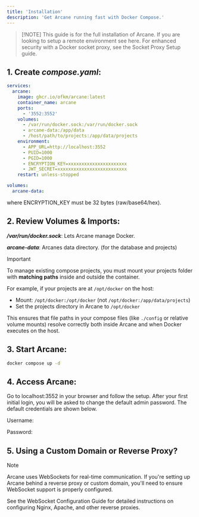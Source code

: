 ```yaml
---
title: 'Installation'
description: 'Get Arcane running fast with Docker Compose.'
---
```


<script lang="ts">
import SetupCode from '$lib/components/setup-code.svelte';
import { Snippet } from '$lib/components/ui/snippet/index.js';
import { Link } from '$lib/components/ui/link/index.js';
</script>

> [!NOTE] This guide is for the full installation of Arcane.
> If you are looking to setup a remote environment see <Link href="/docs/features/environments">here</Link>. For enhanced security with a Docker socket proxy, see the <Link href="/docs/setup/socket-proxy">Socket Proxy Setup</Link> guide.

## 1. Create **_compose.yaml_**:

```yaml
services:
  arcane:
    image: ghcr.io/ofkm/arcane:latest
    container_name: arcane
    ports:
      - '3552:3552'
    volumes:
      - /var/run/docker.sock:/var/run/docker.sock
      - arcane-data:/app/data
      - /host/path/to/projects:/app/data/projects
    environment:
      - APP_URL=http://localhost:3552
      - PUID=1000
      - PGID=1000
      - ENCRYPTION_KEY=xxxxxxxxxxxxxxxxxxxxxx
      - JWT_SECRET=xxxxxxxxxxxxxxxxxxxxxxxxxx
    restart: unless-stopped

volumes:
  arcane-data:
```

where ENCRYPTION_KEY must be 32 bytes (raw/base64/hex).

## 2. Review Volumes & Imports:

**_/var/run/docker.sock_**: Lets Arcane manage Docker.

**_arcane-data_**: Arcanes data directory. (for the database and projects)

> [!IMPORTANT]
> To manage existing compose projects, you must mount your projects folder with **matching paths** inside and outside the container.
>
> For example, if your projects are at `/opt/docker` on the host:
> - Mount: `/opt/docker:/opt/docker` (not `/opt/docker:/app/data/projects`)
> - Set the projects directory in Arcane to `/opt/docker`
>
> This ensures that file paths in your compose files (like `./config` or relative volume mounts) resolve correctly both inside Arcane and when Docker executes on the host.

## 3. Start Arcane:

```bash
docker compose up -d
```

## 4. Access Arcane:

Go to <Link href="http://localhost:3552">localhost:3552</Link> in your browser and follow the setup. After your first initial login, you will be asked to change the default admin password. The default credentials are shown below.

Username:
<Snippet text="arcane" class="mt-2 max-w-[300px]" />

Password:
<Snippet text="arcane-admin" class="mt-2 max-w-[300px]" />

## 5. Using a Custom Domain or Reverse Proxy?

> [!NOTE]
> Arcane uses WebSockets for real-time communication. If you're setting up Arcane behind a reverse proxy or custom domain, you'll need to ensure WebSocket support is properly configured.
>
> See the <Link href="/docs/configuration/websockets-reverse-proxies">WebSocket Configuration Guide</Link> for detailed instructions on configuring Nginx, Apache, and other reverse proxies.
